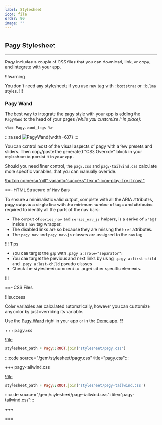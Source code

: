 ```yaml
---
label: Stylesheet
icon: file
order: 90
image: ""
---
```


# 

## Pagy Stylesheet

---
Pagy includes a couple of CSS files that you can download, link, or copy, and integrate with your app.

!!!warning

You don't need any stylesheets if you use nav tag with `:bootstrap` or `:bulma` styles.
!!!

### Pagy Wand

The best way to integrate the pagy style with your app is adding the `PagyWand` to the head of your pages _(while you customize it in place):_

```erb
<%== Pagy.wand_tags %>
```

:::raised
![PagyWand](../assets/images/pagy-wand.png){width=607}
:::
<br>

You can control most of the visual aspects of pagy with a few presets and sliders. Then copy/paste the generated "CSS Override" block in your stylesheet to persist it in your app.

Should you need finer control, the `pagy.css` and `pagy-tailwind.css` calculate more specific variables, that you can manually override.

[!button corners="pill" variant="success" text=":icon-play: Try it now!"](../sandbox/playground#3-demo-app)

==-  HTML Structure of Nav Bars

To ensure a minimalistic valid output, complete with all the ARIA attributes, pagy outputs a single line with the minimum number of tags
and attributes required to identify all the parts of the nav bars:

- The output of `series_nav` and `series_nav_js` helpers, is a series of `a` tags inside a `nav` tag wrapper.
- The disabled links are so because they are missing the `href` attributes.
- The `pagy nav` and `pagy nav-js` classes are assigned to the `nav` tag.

!!! Tips

- You can target the `gap` with `.pagy a:[role="separator"]`
- You can target the previous and next links by using `.pagy a:first-child` and `.pagy a:last-child` pseudo classes
- Check the stylesheet comment to target other specific elements.

!!!

==- CSS Files

!!!success

Color variables are calculated automatically, however you can customize any color by just overriding its variable.

Use the [Pagy Wand](#pagy-wand) right in your app or in the [Demo app](../sandbox/playground#3-demo-app).
!!!

+++ pagy.css

[!file](../gem/stylesheet/pagy.css)

```ruby 
stylesheet_path = Pagy::ROOT.join('stylesheet/pagy.css')
```

:::code source="/gem/stylesheet/pagy.css" title="pagy.css":::

+++ pagy-tailwind.css

[!file](../gem/stylesheet/pagy-tailwind.css)

```ruby 
stylesheet_path = Pagy::ROOT.join('stylesheet/pagy-tailwind.css')
```

:::code source="/gem/stylesheet/pagy-tailwind.css" title="pagy-tailwind.css":::

+++

===
